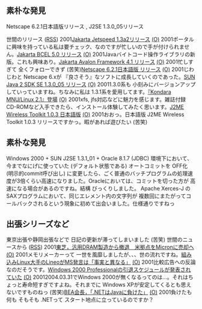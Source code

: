 ## 素朴な発見

Netscape 6.2.1日本語版リリース , J2SE 1.3.0_05リリース







世間のリリース ([RSS](ig011218-release.xml)) 2001[Jakarta Jetspeed 1.3a2リリース](http://jakarta.apache.org/jetspeed/site/index.html) [(O)](http://jakarta.apache.org/jetspeed/site/index.html) 2001ポータルに興味を持っている私は要チェック、なのですが忙しいので手が付けられません。[Jakarta BCEL 5.0 リリース](http://jakarta.apache.org/bcel/) [(O)](http://jakarta.apache.org/bcel/) 2001Javaバイトコード操作ライブラリの新版。これも興味あり。[Jakarta Avalon Framework 4.1 リリース](http://jakarta.apache.org/builds/jakarta-avalon/release/framework/) [(O)](http://jakarta.apache.org/builds/jakarta-avalon/release/framework/) 2001忙しすぎて 全くフォローできず (苦笑)[Netscape 6.2.1日本語版 リリース](http://www.forest.impress.co.jp/article/2001/12/14/netscape621j.html) [(O)](http://www.forest.impress.co.jp/article/2001/12/14/netscape621j.html) 2001じわじわと Netscape 6.xが 『良さそう』なソフトに成長していくのであった。[SUN Java 2 SDK SE 1.3.0_05 リリース](http://java.sun.com/products/archive/j2se/1.3.0_05/index.html) [(O)](http://java.sun.com/products/archive/j2se/1.3.0_05/index.html) 20011.3.0系も 小刻みにバージョンアップしていっていますね。ちなみに私は 1.3.1系を愛用してます。[『Kondara MNU/Linux 2.1』登場](http://linux.ascii24.com/linux/news/today/2001/12/14/632069-000.html) [(O)](http://linux.ascii24.com/linux/news/today/2001/12/14/632069-000.html) 2001xfs, jfs対応などに魅力を感じます。雑誌付録CD-ROMなど入手できたら、インストール体験してみたく思います。[J2ME Wireless Toolkit 1.0.3 日本語版](http://java.sun.com/products/j2mewtoolkit/ja_download.html) [(O)](http://java.sun.com/products/j2mewtoolkit/ja_download.html) 2001おおっ。日本語版 J2ME Wireless Toolkit 1.0.3 リリースですかっ。暇があれば遊びたい (苦笑)

## 素朴な発見

Windows 2000 + SUN J2SE 1.3.1_01 + Oracle 8.1.7 (JDBC) 環境下において、今までなにげに使っていた
  (デフォルト状態である) オートコミットを OFF化 (明示的commit呼び出し) に変更したら、ごく普通のバッチプログラムの処理速度が3倍くらい高速になりました。Oracleにおいては、コミットを切った方が
  高速になる場合があるのですね。結構 びっくりしました。
  Apache Xerces-J の SAXプログラムにおいて、同じエレメント内の文字列が 複数回にまたがってコールバックされるという現象に初めて出会いました。仕様通りですねっ


## 出張シリーズなど


東京出張や静岡出張などで 日記の更新が滞ってしまいました (苦笑)
世間のニュースから ([RSS](ig011218-news.xml)) 2001[東芝，汎用DRAM製造から撤退　米拠点をMicronに売却へ](http://www.zdnet.co.jp/news/bursts/0112/18/08.html) [(O)](http://www.zdnet.co.jp/news/bursts/0112/18/08.html) 2001メモリメーカーって 一世を風靡しましたが、、、世の流れですね。[組み込みLinux大手のLineoがMS発言は「事実と異なる」](http://www.zdnet.co.jp/news/0112/18/b_1217_05.html) [(O)](http://www.zdnet.co.jp/news/0112/18/b_1217_05.html) 2001比較広告への反論なのだそうです。[Windows 2000 Professionalの引退スケジュールが発表されていた](http://www.zdnet.co.jp/news/0112/18/b_1217_01.html) [(O)](http://www.zdnet.co.jp/news/0112/18/b_1217_01.html) 20012004.03.31でWindows 2000が無くなるってのは…。それはちょっと寿命短すぎですよね。それまでに Windows XPが安定してくるとも思えないですものねっ (苦笑)[BEA会長，「.NETはJavaに負けた」](http://www.zdnet.co.jp/news/0112/12/b_1211_08.html) [(O)](http://www.zdnet.co.jp/news/0112/12/b_1211_08.html) 2001負けたも何も そもそも .NETって スタート地点に立っているのですか？